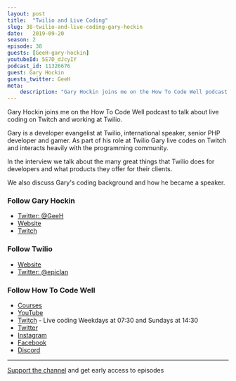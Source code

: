 ```yaml
---
layout: post
title:  "Twilio and Live Coding"
slug: 38-twilio-and-live-coding-gary-hockin
date:   2019-09-20
season: 2
episode: 38
guests: [GeeH-gary-hockin]
youtubeId: 5E7D_dJcyIY
podcast_id: 11326676
guest: Gary Hockin
guests_twitter: GeeH
meta:
    description: "Gary Hockin joins me on the How To Code Well podcast to talk about live coding on Twitch and working at Twilio"
---
```

Gary Hockin joins me on the How To Code Well podcast to talk about live coding on Twitch and working at Twilio.

Gary is a developer evangelist at Twilio, international speaker, senior PHP developer and gamer.  As part of his role at Twilio Gary live codes on Twitch and interacts heavily with the programming community.

In the interview we talk about the many great things that Twilio does for developers and what products they offer for their clients.

We also discuss Gary's coding background and how he became a speaker.

### Follow Gary Hockin
- [Twitter: @GeeH](https://twitter.com/GeeH)
- [Website](https://blog.hock.in)
- [Twitch](https://www.twitch.tv/spabby)

### Follow Twilio
- [Website](https://www.twilio.com) 
- [Twitter: @epiclan](https://twitter.com/twilio)

### Follow How To Code Well
- [Courses](http://howtocodewell.net)
- [YouTube](http://youtube.com/howtocodewell)
- [Twitch](http://twitch.tv/howtocodewell) - Live coding Weekdays at 07:30 and Sundays at 14:30
- [Twitter](https://twitter.com/howtocodewell)
- [Instagram](http://instagram.com/howtocodewell/)
- [Facebook](http://facebook.com/howtocodewell/)
- [Discord](http://howtocodewell.net/discord)

-------------------------------

[Support the channel](https://www.patreon.com/howToCodeWell) and get early access to episodes
